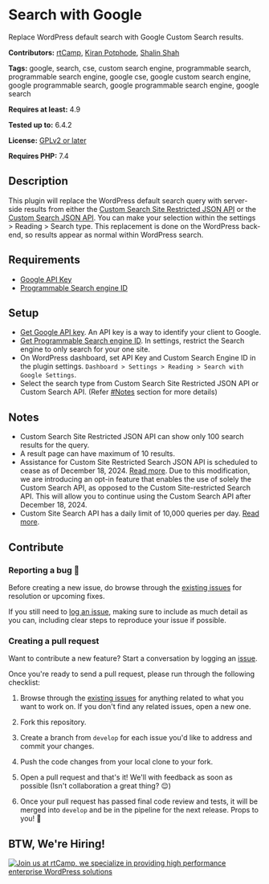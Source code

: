 # Search with Google

Replace WordPress default search with Google Custom Search results.

**Contributors:** [rtCamp](https://github.com/rtCamp/), [Kiran Potphode](https://github.com/kiranpotphode/), [Shalin Shah](https://github.com/SH4LIN)

**Tags:** google, search, cse, custom search engine, programmable search, programmable search engine, google cse, google custom search engine, google programmable search, google programmable search engine, google search

**Requires at least:** 4.9

**Tested up to:** 6.4.2

**License:** [GPLv2 or later](http://www.gnu.org/licenses/gpl-2.0.html)

**Requires PHP:** 7.4

## Description
This plugin will replace the WordPress default search query with server-side results from either the [Custom Search Site Restricted JSON API](https://developers.google.com/custom-search/v1/site_restricted_api) or the [Custom Search JSON API](https://developers.google.com/custom-search/v1/overview). You can make your selection within the settings > Reading > Search type. This replacement is done on the WordPress back-end, so results appear as normal within WordPress search.

## Requirements
- [Google API Key](https://console.developers.google.com/apis/credentials)
- [Programmable Search engine ID](https://cse.google.com/all)

## Setup
- [Get Google API key](https://developers.google.com/custom-search/v1/introduction). An API key is a way to identify your client to Google.
- [Get Programmable Search engine ID](https://cse.google.com/). In settings, restrict the Search engine to only search for your one site.
- On WordPress dashboard, set API Key and Custom Search Engine ID in the plugin settings. `Dashboard > Settings > Reading > Search with Google Settings`.
- Select the search type from Custom Search Site Restricted JSON API or Custom Search API. (Refer [#Notes](#notes) section for more details)

## Notes
- Custom Search Site Restricted JSON API can show only 100 search results for the query.
- A result page can have maximum of 10 results.
- Assistance for Custom Site Restricted Search JSON API is scheduled to cease as of December 18, 2024. [Read more](https://developers.google.com/custom-search/v1/site_restricted_api). Due to this modification, we are introducing an opt-in feature that enables the use of solely the Custom Search API, as opposed to the Custom Site-restricted Search API. This will allow you to continue using the Custom Search API after December 18, 2024.
- Custom Site Search API has a daily limit of 10,000 queries per day. [Read more](https://developers.google.com/custom-search/v1/overview#pricing).

## Contribute

### Reporting a bug 🐞

Before creating a new issue, do browse through the [existing issues](https://github.com/rtCamp/search-with-google/issues) for resolution or upcoming fixes. 

If you still need to [log an issue](https://github.com/rtCamp/search-with-google/issues/new), making sure to include as much detail as you can, including clear steps to reproduce your issue if possible.

### Creating a pull request

Want to contribute a new feature? Start a conversation by logging an [issue](https://github.com/rtCamp/search-with-google/issues).

Once you're ready to send a pull request, please run through the following checklist: 

1. Browse through the [existing issues](https://github.com/rtCamp/search-with-google/issues) for anything related to what you want to work on. If you don't find any related issues, open a new one.

1. Fork this repository.

1. Create a branch from `develop` for each issue you'd like to address and commit your changes.

1. Push the code changes from your local clone to your fork.

1. Open a pull request and that's it! We'll with feedback as soon as possible (Isn't collaboration a great thing? 😌)

1. Once your pull request has passed final code review and tests, it will be merged into `develop` and be in the pipeline for the next release. Props to you! 🎉

## BTW, We're Hiring!

<a href="https://rtcamp.com/"><img src="https://rtcamp.com/wp-content/uploads/sites/2/2019/04/github-banner@2x.png" alt="Join us at rtCamp, we specialize in providing high performance enterprise WordPress solutions"></a>

